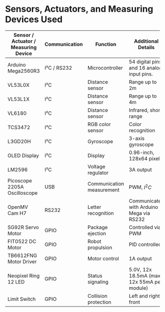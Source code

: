 # Sensors, Actuators, and Measuring Devices Used

| Sensor / Actuator / Measuring Device | Communication | Function                   | Additional Details                            | Quantity |
| ------------------------------------ | ------------- | -------------------------- | --------------------------------------------- | -------- |
| Arduino Mega2560R3                   | I²C / RS232   | Microcontroller            | 54 digital pins and 16 analog input pins.    | 1        |
| VL53L0X                               | I²C           | Distance sensor            | Range up to 2m                               | 2        |
| VL53L1X                               | I²C           | Distance sensor            | Range up to 4m                               | 2        |
| VL6180                                | I²C           | Distance sensor            | Infrared, short range                        | 4        |
| TCS3472                               | I²C           | RGB color sensor           | Color recognition                            | 2        |
| L3GD20H                               | I²C           | Gyroscope                  | 3-axis gyroscope                             | 1        |
| OLED Display                          | I²C           | Display                    | 0.96-inch, 128x64 pixels                     | 1        |
| LM2596                                | I²C           | Voltage regulator          | 3A output                                    | 1        |
| Picoscope 2205A Oscilloscope          | USB           | Communication measurement  | PWM, $I^2C$                                  | 1        |
| OpenMV Cam H7                         | RS232         | Letter recognition         | Communicates with Arduino Mega via RS232     | 2        |
| SG92R Servo Motor                     | GPIO          | Package ejection           | Controlled via PWM                           | 2        |
| FIT0522 DC Motor                      | GPIO          | Robot propulsion           | PID controlled                               | 4        |
| TB6612FNG Motor Driver                | GPIO          | Motor control              | 1A output                                    | 2        |
| Neopixel Ring 12 LED                   | GPIO          | Status signaling           | 5.0V, 12x 18.5mA (max. 12x 55mA per module)   | 1        |
| Limit Switch                          | GPIO          | Collision protection       | Left and right front                         | 2        |
